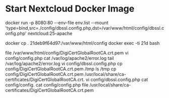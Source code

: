 # Start Nextcloud Docker Image

docker run -p 8080:80 --env-file env.list --mount 'type=bind,src=./config/dbssl.config.php,dst=/var/www/html/config/dbssl.config.php' nextcloud:25-apache

docker cp . 21deb9f64d97:/var/www/html/config
docker exec -ti 21d bash

file /var/www/html/config/DigiCertGlobalRootCA.crt.pem
vi config/config.php
cat /var/log/apache2/error.log
tail /var/log/apache2/error.log
vi config/dbssl.config.php
cp config/DigiCertGlobalRootCA.crt.pem /tmp
ls /tmp
cp config/DigiCertGlobalRootCA.crt.pem /usr/local/share/ca-certificates/DigiCertGlobalRootCA.crt.
vi config/dbssl.config.php
cat config/config.
cat config/config.php
file /usr/local/share/ca-certificates/DigiCertGlobalRootCA.crt.pem